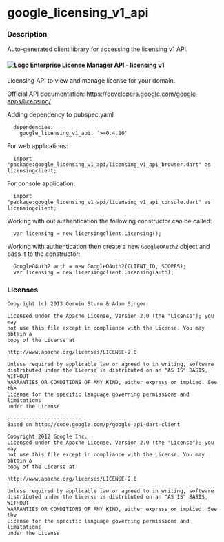 # google_licensing_v1_api

### Description

Auto-generated client library for accessing the licensing v1 API.

#### ![Logo](http://www.google.com/images/icons/product/search-16.gif) Enterprise License Manager API - licensing v1

Licensing API to view and manage license for your domain.

Official API documentation: https://developers.google.com/google-apps/licensing/

Adding dependency to pubspec.yaml

```
  dependencies:
    google_licensing_v1_api: '>=0.4.10'
```

For web applications:

```
  import "package:google_licensing_v1_api/licensing_v1_api_browser.dart" as licensingclient;
```

For console application:

```
  import "package:google_licensing_v1_api/licensing_v1_api_console.dart" as licensingclient;
```

Working with out authentication the following constructor can be called:

```
  var licensing = new licensingclient.Licensing();
```

Working with authentication then create a new `GoogleOAuth2` object and pass it to the constructor:


```
  GoogleOAuth2 auth = new GoogleOAuth2(CLIENT_ID, SCOPES);
  var licensing = new licensingclient.Licensing(auth);
```

### Licenses

```
Copyright (c) 2013 Gerwin Sturm & Adam Singer

Licensed under the Apache License, Version 2.0 (the "License"); you may 
not use this file except in compliance with the License. You may obtain a 
copy of the License at

http://www.apache.org/licenses/LICENSE-2.0

Unless required by applicable law or agreed to in writing, software
distributed under the License is distributed on an "AS IS" BASIS, WITHOUT
WARRANTIES OR CONDITIONS OF ANY KIND, either express or implied. See the
License for the specific language governing permissions and limitations 
under the License

------------------------
Based on http://code.google.com/p/google-api-dart-client

Copyright 2012 Google Inc.
Licensed under the Apache License, Version 2.0 (the "License"); you may 
not use this file except in compliance with the License. You may obtain a
copy of the License at

http://www.apache.org/licenses/LICENSE-2.0

Unless required by applicable law or agreed to in writing, software
distributed under the License is distributed on an "AS IS" BASIS, WITHOUT
WARRANTIES OR CONDITIONS OF ANY KIND, either express or implied. See the
License for the specific language governing permissions and limitations 
under the License

```
